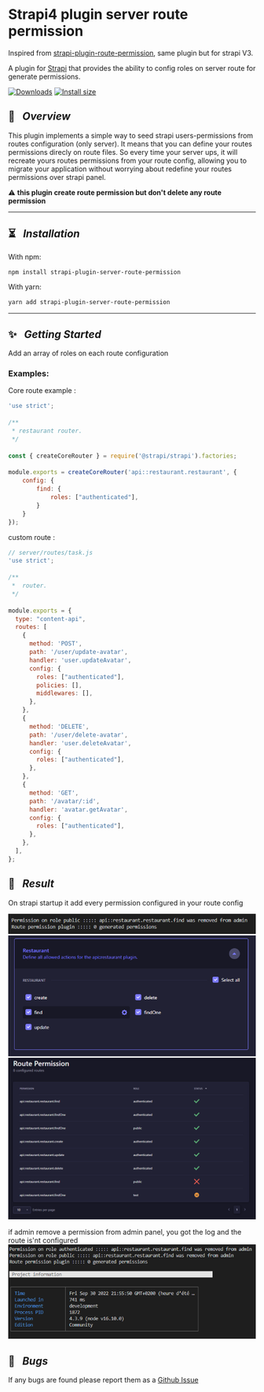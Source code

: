 # Strapi4 plugin server route permission
Inspired from [strapi-plugin-route-permission](https://github.com/andreciornavei/strapi-plugin-route-permission), same plugin but for strapi V3.

A plugin for [Strapi](https://github.com/strapi/strapi) that provides the ability to config roles on server route for generate permissions.

[![Downloads](https://img.shields.io/npm/dm/strapi-plugin-server-route-permission?style=for-the-badge)](https://www.npmjs.com/package/strapi-plugin-server-route-permission)
[![Install size](https://img.shields.io/npm/l/strapi-plugin-server-route-permission?style=for-the-badge)](https://github.com/PaulRichez/strapi4-plugin-route-permission/blob/main/Licence)

## 🚀 &nbsp; _Overview_

This plugin implements a simple way to seed strapi users-permissions from routes configuration (only server). It means that you can define your routes permissions direcly on route files. So every time your server ups, it will recreate yours routes permissions from your route config, allowing you to migrate your application without worrying about redefine your routes permissions over strapi panel.

⚠️ **this plugin create route permission but don't delete any route permission**

---

## ⏳ &nbsp; _Installation_

With npm:
```bash
npm install strapi-plugin-server-route-permission
```

With yarn:
```bash
yarn add strapi-plugin-server-route-permission
```

---

## ✨ &nbsp; _Getting Started_

Add an array of roles on each route configuration

### Examples:

Core route example :
```js
'use strict';

/**
 * restaurant router.
 */

const { createCoreRouter } = require('@strapi/strapi').factories;

module.exports = createCoreRouter('api::restaurant.restaurant', {
    config: {
        find: {
            roles: ["authenticated"],
        }
    }
});
```

custom route :

```js
// server/routes/task.js
'use strict';

/**
 *  router.
 */

module.exports = {
  type: "content-api",
  routes: [
    {
      method: 'POST',
      path: '/user/update-avatar',
      handler: 'user.updateAvatar',
      config: {
        roles: ["authenticated"],
        policies: [],
        middlewares: [],
      },
    },
    {
      method: 'DELETE',
      path: '/user/delete-avatar',
      handler: 'user.deleteAvatar',
      config: {
        roles: ["authenticated"],
      },
    },
    {
      method: 'GET',
      path: '/avatar/:id',
      handler: 'avatar.getAvatar',
      config: {
        roles: ["authenticated"],
      },
    },
  ],
};
```

## 🎉 &nbsp; _Result_

On strapi startup it add every permission configured in your route config

![](./docs/console.png)
![](./docs/result.png)
![](./docs/admin.png)

if admin remove a permission from admin panel, you got the log and the route is'nt configured
![](./docs/result_removed_by_admin.png)

## 🐛 &nbsp; _Bugs_

If any bugs are found please report them as a [Github Issue](https://github.com/PaulRichez/strapi4-plugin-route-permission/issues)
